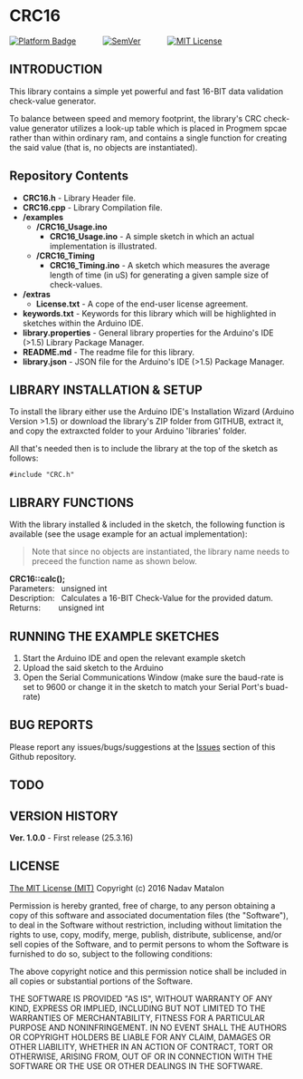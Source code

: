
# CRC16

[![Platform Badge](https://img.shields.io/badge/platform-Arduino-orange.svg)](https://www.arduino.cc/)
&nbsp;&nbsp;&nbsp;&nbsp;&nbsp;&nbsp;&nbsp;&nbsp;&nbsp;&nbsp;
[![SemVer](https://img.shields.io/badge/SemVer-1.0.0-brightgreen.svg)](http://semver.org/)
&nbsp;&nbsp;&nbsp;&nbsp;&nbsp;&nbsp;&nbsp;&nbsp;&nbsp;&nbsp;
[![MIT License](https://img.shields.io/badge/license-MIT-blue.svg)](https://opensource.org/licenses/MIT)

## INTRODUCTION

This library contains a simple yet powerful and fast 16-BIT data validation check-value generator. 

To balance between speed and memory footprint, the library's CRC check-value generator utilizes a look-up table which is placed in Progmem spcae rather than within ordinary ram, and contains a single function for creating the said value (that is, no objects are instantiated).

## Repository Contents

- **CRC16.h** - Library Header file.  
- **CRC16.cpp** - Library Compilation file.  
- **/examples**   
  - **/CRC16_Usage.ino**  
    - **CRC16_Usage.ino** - A simple sketch in which an actual implementation is illustrated.   
  - **/CRC16_Timing**  
    - **CRC16_Timing.ino** - A sketch which measures the average length of time (in uS) for generating a given sample size of check-values.  
- **/extras**
  - **License.txt** - A cope of the end-user license agreement.  
- **keywords.txt** - Keywords for this library which will be highlighted in sketches within the Arduino IDE. 
- **library.properties** - General library properties for the Arduino's IDE (>1.5) Library Package Manager.
- **README.md** - The readme file for this library.
- **library.json** - JSON file for the Arduino's IDE (>1.5) Package Manager.

## LIBRARY INSTALLATION & SETUP

To install the library either use the Arduino IDE's Installation Wizard (Arduino Version >1.5) or download the library's ZIP folder from GITHUB, extract it, and copy the extraxcted folder to your Arduino 'libraries' folder.

All that's needed then is to include the library at the top of the sketch as follows:

```
#include "CRC.h"
```

## LIBRARY FUNCTIONS

With the library installed & included in the sketch, the following function is available (see the usage example for an actual implementation):

>Note that since no objects are instantiated, the library name needs to preceed the function name as shown below.

__CRC16::calc();__  
Parameters:&nbsp;&nbsp;&nbsp;unsigned int  
Description:&nbsp;&nbsp;&nbsp;Calculates a 16-BIT Check-Value for the provided datum.   
Returns:&nbsp;&nbsp;&nbsp;&nbsp;&nbsp;&nbsp;&nbsp;&nbsp;unsigned int  

## RUNNING THE EXAMPLE SKETCHES

1) Start the Arduino IDE and open the relevant example sketch  
2) Upload the said sketch to the Arduino  
3) Open the Serial Communications Window (make sure the baud-rate is set to 9600 or change it in the sketch to match your Serial Port's buad-rate)  

## BUG REPORTS

Please report any issues/bugs/suggestions at the [Issues](https://github.com/nadavmatalon/CRC16/issues) section of this Github repository.

## TODO

## VERSION HISTORY

__Ver. 1.0.0__ - First release (25.3.16)  

## LICENSE

[The MIT License (MIT)](https://opensource.org/licenses/MIT)
Copyright (c) 2016 Nadav Matalon

Permission is hereby granted, free of charge, to any person obtaining a copy of this software and associated documentation files (the "Software"), to deal in the Software without restriction, including without limitation the rights to use, copy, modify, merge, publish, distribute, sublicense, and/or sell copies of the Software, and to permit persons to whom the Software is furnished to do so, subject to the following conditions:

The above copyright notice and this permission notice shall be included in all copies or substantial portions of the Software.

THE SOFTWARE IS PROVIDED "AS IS", WITHOUT WARRANTY OF ANY KIND, EXPRESS OR IMPLIED, INCLUDING BUT NOT LIMITED TO THE WARRANTIES OF MERCHANTABILITY, FITNESS FOR A PARTICULAR PURPOSE AND NONINFRINGEMENT. IN NO EVENT SHALL THE AUTHORS OR COPYRIGHT HOLDERS BE LIABLE FOR ANY CLAIM, DAMAGES OR OTHER LIABILITY, WHETHER IN AN ACTION OF CONTRACT, TORT OR OTHERWISE, ARISING FROM, OUT OF OR IN CONNECTION WITH THE SOFTWARE OR THE USE OR OTHER DEALINGS IN THE SOFTWARE.


